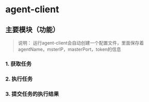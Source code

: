 # agent-client

## 主要模块（功能）
> 说明： 运行agent-client会自动创建一个配置文件，里面保存着agentName，msterIP，masterPort，token的信息
### 1. 获取任务

### 2. 执行任务

### 3. 提交任务的执行结果


